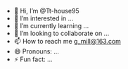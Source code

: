 - 👋 Hi, I’m @Tt-house95
- 👀 I’m interested in ...
- 🌱 I’m currently learning ...
- 💞️ I’m looking to collaborate on ...
- 📫 How to reach me g_mill@163.com
- 😄 Pronouns: ...
- ⚡ Fun fact: ...

<!---
Tt-house95/Tt-house95 is a ✨ special ✨ repository because its `README.md` (this file) appears on your GitHub profile.
You can click the Preview link to take a look at your changes.
--->
